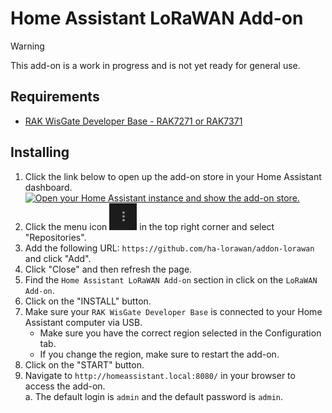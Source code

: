 # Home Assistant LoRaWAN Add-on

> [!WARNING]  
> This add-on is a work in progress and is not yet ready for general use.

## Requirements
- [RAK WisGate Developer Base - RAK7271 or RAK7371](https://store.rakwireless.com/products/wisgate-developer-base?srsltid=AfmBOopXkQDyqq3tEIFsuDUnioYvLEW8XTG2Pn1TgxHLK3eiVgRcaFjX&variant=39942858703046)

## Installing
1. Click the link below to open up the add-on store in your Home Assistant dashboard.  
[![Open your Home Assistant instance and show the add-on store.](https://my.home-assistant.io/badges/supervisor_store.svg)](https://my.home-assistant.io/redirect/supervisor_store/)  
2. Click the menu icon ![menu](image.png) in the top right corner and select "Repositories". 
3. Add the following URL: `https://github.com/ha-lorawan/addon-lorawan` and click "Add".  
4. Click "Close" and then refresh the page.
5. Find the `Home Assistant LoRaWAN Add-on` section in click on the `LoRaWAN Add-on`.
6. Click on the "INSTALL" button.
7. Make sure your `RAK WisGate Developer Base` is connected to your Home Assistant computer via USB.  
    - Make sure you have the correct region selected in the Configuration tab.  
    - If you change the region, make sure to restart the add-on.  
8. Click on the "START" button.
9. Navigate to `http://homeassistant.local:8080/` in your browser to access the add-on.  
    a. The default login is `admin` and the default password is `admin`.